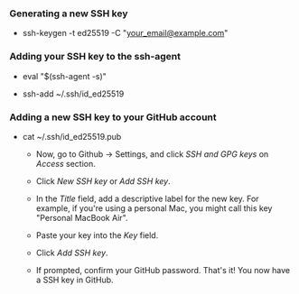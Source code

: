 ### Generating a new SSH key

- ssh-keygen -t ed25519 -C "your_email@example.com" 

### Adding your SSH key to the ssh-agent

- eval "$(ssh-agent -s)"

- ssh-add ~/.ssh/id_ed25519

### Adding a new SSH key to your GitHub account

- cat ~/.ssh/id_ed25519.pub

    - Now, go to Github -> Settings, and click *SSH and GPG keys* on *Access* section.

    - Click *New SSH key* or *Add SSH key*.

    - In the *Title* field, add a descriptive label for the new key. For example, if you're using a personal Mac, you might call this key "Personal MacBook Air".

    - Paste your key into the *Key* field.

    - Click *Add SSH key*.

    - If prompted, confirm your GitHub password. That's it! You now have a SSH key in GitHub.
